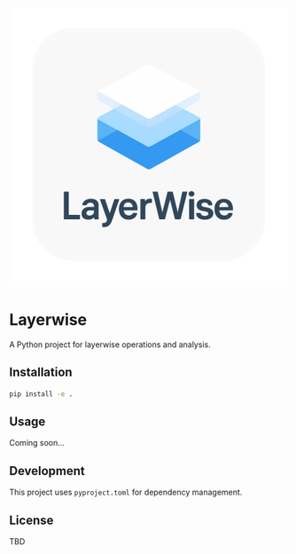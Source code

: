 <div align="center">
  <img src="img/layerwise_logo.png" alt="Layerwise Logo">
</div>

# Layerwise

A Python project for layerwise operations and analysis.

## Installation

```bash
pip install -e .
```

## Usage

Coming soon...

## Development

This project uses `pyproject.toml` for dependency management.

## License

TBD